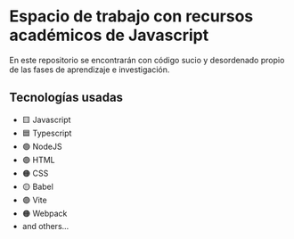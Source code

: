 # Espacio de trabajo con recursos académicos de Javascript

En este repositorio se encontrarán con código sucio y desordenado propio de las fases de aprendizaje e investigación.

## Tecnologías usadas
- 🟨 Javascript
- 🟦 Typescript
- 🟢 NodeJS
- 🟣 HTML
- 🟠 CSS
- 🟡 Babel
- 🟣 Vite
- 🟠 Webpack
- and others...

